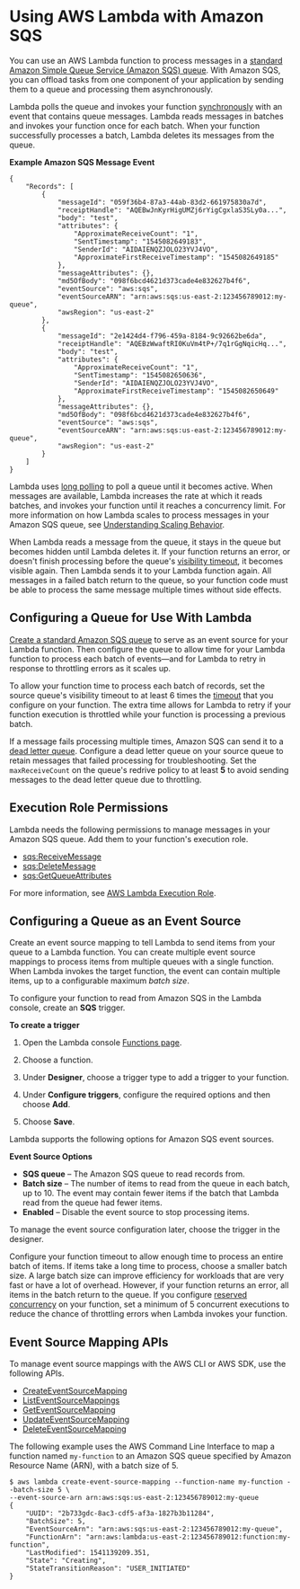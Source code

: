 # Using AWS Lambda with Amazon SQS<a name="with-sqs"></a>

You can use an AWS Lambda function to process messages in a [standard Amazon Simple Queue Service \(Amazon SQS\) queue](https://docs.aws.amazon.com/AWSSimpleQueueService/latest/SQSDeveloperGuide/standard-queues.html)\. With Amazon SQS, you can offload tasks from one component of your application by sending them to a queue and processing them asynchronously\.

Lambda polls the queue and invokes your function [synchronously](invocation-options.md) with an event that contains queue messages\. Lambda reads messages in batches and invokes your function once for each batch\. When your function successfully processes a batch, Lambda deletes its messages from the queue\.

**Example Amazon SQS Message Event**  

```
{
    "Records": [
        {
            "messageId": "059f36b4-87a3-44ab-83d2-661975830a7d",
            "receiptHandle": "AQEBwJnKyrHigUMZj6rYigCgxlaS3SLy0a...",
            "body": "test",
            "attributes": {
                "ApproximateReceiveCount": "1",
                "SentTimestamp": "1545082649183",
                "SenderId": "AIDAIENQZJOLO23YVJ4VO",
                "ApproximateFirstReceiveTimestamp": "1545082649185"
            },
            "messageAttributes": {},
            "md5OfBody": "098f6bcd4621d373cade4e832627b4f6",
            "eventSource": "aws:sqs",
            "eventSourceARN": "arn:aws:sqs:us-east-2:123456789012:my-queue",
            "awsRegion": "us-east-2"
        },
        {
            "messageId": "2e1424d4-f796-459a-8184-9c92662be6da",
            "receiptHandle": "AQEBzWwaftRI0KuVm4tP+/7q1rGgNqicHq...",
            "body": "test",
            "attributes": {
                "ApproximateReceiveCount": "1",
                "SentTimestamp": "1545082650636",
                "SenderId": "AIDAIENQZJOLO23YVJ4VO",
                "ApproximateFirstReceiveTimestamp": "1545082650649"
            },
            "messageAttributes": {},
            "md5OfBody": "098f6bcd4621d373cade4e832627b4f6",
            "eventSource": "aws:sqs",
            "eventSourceARN": "arn:aws:sqs:us-east-2:123456789012:my-queue",
            "awsRegion": "us-east-2"
        }
    ]
}
```

Lambda uses [long polling](https://docs.aws.amazon.com/AWSSimpleQueueService/latest/SQSDeveloperGuide/sqs-long-polling.html) to poll a queue until it becomes active\. When messages are available, Lambda increases the rate at which it reads batches, and invokes your function until it reaches a concurrency limit\. For more information on how Lambda scales to process messages in your Amazon SQS queue, see [Understanding Scaling Behavior](scaling.md)\.

When Lambda reads a message from the queue, it stays in the queue but becomes hidden until Lambda deletes it\. If your function returns an error, or doesn't finish processing before the queue's [visibility timeout](https://docs.aws.amazon.com/AWSSimpleQueueService/latest/SQSDeveloperGuide/sqs-visibility-timeout.html), it becomes visible again\. Then Lambda sends it to your Lambda function again\. All messages in a failed batch return to the queue, so your function code must be able to process the same message multiple times without side effects\.

## Configuring a Queue for Use With Lambda<a name="events-sqs-queueconfig"></a>

[Create a standard Amazon SQS queue](https://docs.aws.amazon.com/AWSSimpleQueueService/latest/SQSDeveloperGuide/) to serve as an event source for your Lambda function\. Then configure the queue to allow time for your Lambda function to process each batch of events—and for Lambda to retry in response to throttling errors as it scales up\.

To allow your function time to process each batch of records, set the source queue's visibility timeout to at least 6 times the [timeout](resource-model.md) that you configure on your function\. The extra time allows for Lambda to retry if your function execution is throttled while your function is processing a previous batch\.

If a message fails processing multiple times, Amazon SQS can send it to a [dead letter queue](https://docs.aws.amazon.com/AWSSimpleQueueService/latest/SQSDeveloperGuide/sqs-dead-letter-queues.html)\. Configure a dead letter queue on your source queue to retain messages that failed processing for troubleshooting\. Set the `maxReceiveCount` on the queue's redrive policy to at least **5** to avoid sending messages to the dead letter queue due to throttling\.

## Execution Role Permissions<a name="events-sqs-permissions"></a>

Lambda needs the following permissions to manage messages in your Amazon SQS queue\. Add them to your function's execution role\.
+ [sqs:ReceiveMessage](https://docs.aws.amazon.com/AWSSimpleQueueService/latest/APIReference/API_ReceiveMessage.html)
+ [sqs:DeleteMessage](https://docs.aws.amazon.com/AWSSimpleQueueService/latest/APIReference/API_DeleteMessage.html)
+ [sqs:GetQueueAttributes](https://docs.aws.amazon.com/AWSSimpleQueueService/latest/APIReference/API_GetQueueAttributes.html)

For more information, see [AWS Lambda Execution Role](lambda-intro-execution-role.md)\.

## Configuring a Queue as an Event Source<a name="events-sqs-eventsource"></a>

Create an event source mapping to tell Lambda to send items from your queue to a Lambda function\. You can create multiple event source mappings to process items from multiple queues with a single function\. When Lambda invokes the target function, the event can contain multiple items, up to a configurable maximum *batch size*\.

To configure your function to read from Amazon SQS in the Lambda console, create an **SQS** trigger\.

**To create a trigger**

1. Open the Lambda console [Functions page](https://console.aws.amazon.com/lambda/home#/functions)\.

1. Choose a function\.

1. Under **Designer**, choose a trigger type to add a trigger to your function\.

1. Under **Configure triggers**, configure the required options and then choose **Add**\.

1. Choose **Save**\.

Lambda supports the following options for Amazon SQS event sources\.

**Event Source Options**
+ **SQS queue** – The Amazon SQS queue to read records from\.
+ **Batch size** – The number of items to read from the queue in each batch, up to 10\. The event may contain fewer items if the batch that Lambda read from the queue had fewer items\.
+ **Enabled** – Disable the event source to stop processing items\.

To manage the event source configuration later, choose the trigger in the designer\.

Configure your function timeout to allow enough time to process an entire batch of items\. If items take a long time to process, choose a smaller batch size\. A large batch size can improve efficiency for workloads that are very fast or have a lot of overhead\. However, if your function returns an error, all items in the batch return to the queue\. If you configure [reserved concurrency](concurrent-executions.md#per-function-concurrency) on your function, set a minimum of 5 concurrent executions to reduce the chance of throttling errors when Lambda invokes your function\.

## Event Source Mapping APIs<a name="services-dynamodb-api"></a>

To manage event source mappings with the AWS CLI or AWS SDK, use the following APIs\.
+ [CreateEventSourceMapping](API_CreateEventSourceMapping.md)
+ [ListEventSourceMappings](API_ListEventSourceMappings.md)
+ [GetEventSourceMapping](API_GetEventSourceMapping.md)
+ [UpdateEventSourceMapping](API_UpdateEventSourceMapping.md)
+ [DeleteEventSourceMapping](API_DeleteEventSourceMapping.md)

The following example uses the AWS Command Line Interface to map a function named `my-function` to an Amazon SQS queue specified by Amazon Resource Name \(ARN\), with a batch size of 5\.

```
$ aws lambda create-event-source-mapping --function-name my-function --batch-size 5 \
--event-source-arn arn:aws:sqs:us-east-2:123456789012:my-queue
{
    "UUID": "2b733gdc-8ac3-cdf5-af3a-1827b3b11284",
    "BatchSize": 5,
    "EventSourceArn": "arn:aws:sqs:us-east-2:123456789012:my-queue",
    "FunctionArn": "arn:aws:lambda:us-east-2:123456789012:function:my-function",
    "LastModified": 1541139209.351,
    "State": "Creating",
    "StateTransitionReason": "USER_INITIATED"
}
```